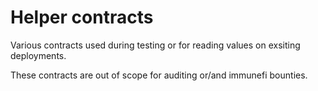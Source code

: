 # Helper contracts

Various contracts used during testing or for reading values on exsiting deployments.

These contracts are out of scope for auditing or/and immunefi bounties.
